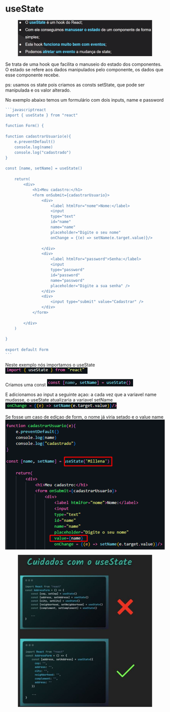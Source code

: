 # useState

<figure><img src=".gitbook/assets/image (3) (1) (1) (1).png" alt=""><figcaption></figcaption></figure>

Se trata de uma hook que facilita o manuseio do estado dos componentes. O estado se refere aos dados manipulados pelo componente, os dados que esse componente recebe.&#x20;

ps: usamos os state pois criamos as consts setState, que pode ser manipulada e os valor alterado.&#x20;

No exemplo abaixo temos um formulário com dois inputs, name e password

````javascriptreact
```javascriptreact
import { useState } from "react"

function Form() {

function cadastrarUsuario(e){
    e.preventDefault()
    console.log(name)
    console.log("cadastrado")
}

const [name, setName] = useState()

    return(
        <div>
            <h1>Meu cadastro:</h1>
            <form onSubmit={cadastrarUsuario}>
                <div>
                    <label htmlFor="nome">Nome:</label>
                    <input 
                    type="text" 
                    id="name" 
                    name="name" 
                    placeholder="Digite o seu nome" 
                    onChange = {(e) => setName(e.target.value)}/>
                    
                </div>
                <div>
                    <label htmlFor="password">Senha:</label>
                    <input 
                    type="password" 
                    id="password" 
                    name="password" 
                    placeholder="Digite a sua senha" />
                </div>
                <div>
                    <input type="submit" value="Cadastrar" />
                </div>
            </form>
        
        </div>
    )

}

export default Form
```
````

Neste exemplo nós importamos o useState ![](<.gitbook/assets/image (5) (1) (1).png>)

Criamos uma const ![](<.gitbook/assets/image (6).png>)

E adicionamos  ao input a seguinte açao: a cada vez que a variavel name mudasse, o useState atualizaria a variavel setName ![](<.gitbook/assets/image (8).png>)



Se fosse um caso de ediçao de form, o nome já viria setado e o value name![](<.gitbook/assets/image (9).png>)

<figure><img src=".gitbook/assets/image (3).png" alt=""><figcaption></figcaption></figure>

